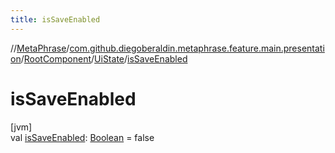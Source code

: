 ```yaml
---
title: isSaveEnabled
---
```

//[MetaPhrase](../../../../index.html)/[com.github.diegoberaldin.metaphrase.feature.main.presentation](../../index.html)/[RootComponent](../index.html)/[UiState](index.html)/[isSaveEnabled](is-save-enabled.html)



# isSaveEnabled



[jvm]\
val [isSaveEnabled](is-save-enabled.html): [Boolean](https://kotlinlang.org/api/latest/jvm/stdlib/kotlin/-boolean/index.html) = false





